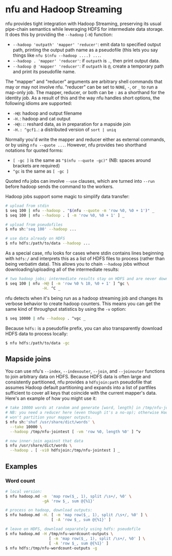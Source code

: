 # nfu and Hadoop Streaming
nfu provides tight integration with Hadoop Streaming, preserving its usual
pipe-chain semantics while leveraging HDFS for intermediate data storage. It
does this by providing the `--hadoop` (`-H`) function:

- `--hadoop 'outpath' 'mapper' 'reducer'`: emit data to specified output path,
  printing the output path name as a pseudofile (this lets you say things like
  `nfu $(nfu --hadoop ....) ...`.
- `--hadoop . 'mapper' 'reducer'`: if `outpath` is `.`, then print output data.
- `--hadoop @ 'mapper' 'reducer'`: if `outpath` is `@`, create a temporary path
  and print its pseudofile name.

The "mapper" and "reducer" arguments are arbitrary shell commands that may or
may not involve nfu. "reducer" can be set to `NONE`, `-`, or `_` to run a
map-only job. The mapper, reducer, or both can be `:` as a shorthand for the
identity job. As a result of this and the way nfu handles short options, the
following idioms are supported:

- `-H@`: hadoop and output filename
- `-H.`: hadoop and cat output
- `-H@::`: reshard data, as in preparation for a mapside join
- `-H.: ^gcf1.`: a distributed version of `sort | uniq`

Normally you'd write the mapper and reducer either as external commands, or by
using `nfu --quote ...`. However, nfu provides two shorthand notations for
quoted forms:

- `[ -gc ]` is the same as `"$(nfu --quote -gc)"` (NB: spaces around brackets
  are required)
- `^gc` is the same as `[ -gc ]`

Quoted nfu jobs can involve `--use` clauses, which are turned into `--run`
before hadoop sends the command to the workers.

Hadoop jobs support some magic to simplify data transfer:

```sh
# upload from stdin
$ seq 100 | nfu --hadoop . "$(nfu --quote -m 'row %0, %0 + 1')" _
$ seq 100 | nfu --hadoop . [ -m 'row %0, %0 + 1' ] _

# upload from pseudofiles
$ nfu sh:'seq 100' --hadoop ...

# use data already on HDFS
$ nfu hdfs:/path/to/data --hadoop ...
```

As a special case, nfu looks for cases where stdin contains lines beginning
with `hdfs:/` and interprets this as a list of HDFS files to process (rather
than being verbatim data). This allows you to chain `--hadoop` jobs without
downloading/uploading all of the intermediate results:

```sh
# two hadoop jobs; intermediate results stay on HDFS and are never downloaded
$ seq 100 | nfu -H@ [ -m 'row %0 % 10, %0 + 1' ] ^gc \
                -H. ^C _
```

nfu detects when it's being run as a hadoop streaming job and changes its
verbose behavior to create hadoop counters. This means you can get the same
kind of throughput statistics by using the `-v` option:

```sh
$ seq 10000 | nfu --hadoop . ^vgc _
```

Because `hdfs:` is a pseudofile prefix, you can also transparently download
HDFS data to process locally:

```sh
$ nfu hdfs:/path/to/data -gc
```

## Mapside joins
You can use nfu's `--index`, `--indexouter`, `--join`, and `--joinouter`
functions to join arbitrary data on HDFS. Because HDFS data is often large and
consistently partitioned, nfu provides a `hdfsjoin:path` pseudofile that
assumes Hadoop default partitioning and expands into a list of partfiles
sufficient to cover all keys that coincide with the current mapper's data.
Here's an example of how you might use it:

```sh
# take 10000 words at random and generate [word, length] in /tmp/nfu-jointest
# NB: you need a reducer here (even though it's a no-op); otherwise Hadoop
# won't partition your mapper outputs.
$ nfu sh:'shuf /usr/share/dict/words' \
  --take 10000 \
  --hadoop /tmp/nfu-jointest [ -vm 'row %0, length %0' ] ^v

# now inner-join against that data
$ nfu /usr/share/dict/words \
  --hadoop . [ -vi0 hdfsjoin:/tmp/nfu-jointest ] _
```

## Examples
### Word count
```sh
# local version:
$ nfu hadoop.md -m  'map row($_, 1), split /\s+/, %0' \
                -gA 'row $_, sum @{%1}'

# process on hadoop, download outputs:
$ nfu hadoop.md -H. [ -m 'map row($_, 1), split /\s+/, %0' ] \
                    [ -A 'row $_, sum @{%1}' ]

# leave on HDFS, download separately using hdfs: pseudofile
$ nfu hadoop.md -H /tmp/nfu-wordcount-outputs \
                   [ -m 'map row($_, 1), split /\s+/, %0' ] \
                   [ -A 'row $_, sum @{%1}' ]
$ nfu hdfs:/tmp/nfu-wordcount-outputs -g
```
